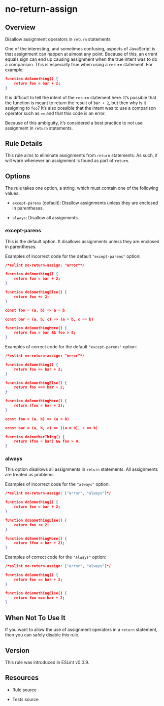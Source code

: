 

# no-return-assign
## Overview

Disallow assignment operators in `return` statements

One of the interesting, and sometimes confusing, aspects of JavaScript is that assignment can happen at almost any point. Because of this, an errant equals sign can end up causing assignment when the true intent was to do a comparison. This is especially true when using a `return` statement. For example:


```json
function doSomething() {
    return foo = bar + 2;
}
```

It is difficult to tell the intent of the `return` statement here. It’s possible that the function is meant to return the result of `bar + 2`, but then why is it assigning to `foo`? It’s also possible that the intent was to use a comparison operator such as `==` and that this code is an error.

Because of this ambiguity, it’s considered a best practice to not use assignment in `return` statements.

## Rule Details

This rule aims to eliminate assignments from `return` statements. As such, it will warn whenever an assignment is found as part of `return`.

## Options

The rule takes one option, a string, which must contain one of the following values:


- `except-parens` (default): Disallow assignments unless they are enclosed in parentheses.

- `always`: Disallow all assignments.

### except-parens

This is the default option.
It disallows assignments unless they are enclosed in parentheses.

Examples of incorrect code for the default `"except-parens"` option:


```json
/*eslint no-return-assign: "error"*/

function doSomething() {
    return foo = bar + 2;
}

function doSomethingElse() {
    return foo += 2;
}

const foo = (a, b) => a = b

const bar = (a, b, c) => (a = b, c == b)

function doSomethingMore() {
    return foo = bar && foo > 0;
}
```

Examples of correct code for the default `"except-parens"` option:


```json
/*eslint no-return-assign: "error"*/

function doSomething() {
    return foo == bar + 2;
}

function doSomethingElse() {
    return foo === bar + 2;
}

function doSomethingMore() {
    return (foo = bar + 2);
}

const foo = (a, b) => (a = b)

const bar = (a, b, c) => ((a = b), c == b)

function doAnotherThing() {
    return (foo = bar) && foo > 0;
}
```

### always

This option disallows all assignments in `return` statements.
All assignments are treated as problems.

Examples of incorrect code for the `"always"` option:


```json
/*eslint no-return-assign: ["error", "always"]*/

function doSomething() {
    return foo = bar + 2;
}

function doSomethingElse() {
    return foo += 2;
}

function doSomethingMore() {
    return (foo = bar + 2);
}
```

Examples of correct code for the `"always"` option:


```json
/*eslint no-return-assign: ["error", "always"]*/

function doSomething() {
    return foo == bar + 2;
}

function doSomethingElse() {
    return foo === bar + 2;
}
```

## When Not To Use It

If you want to allow the use of assignment operators in a `return` statement, then you can safely disable this rule.

## Version

This rule was introduced in ESLint v0.0.9.

## Resources


- Rule source 

- Tests source 

